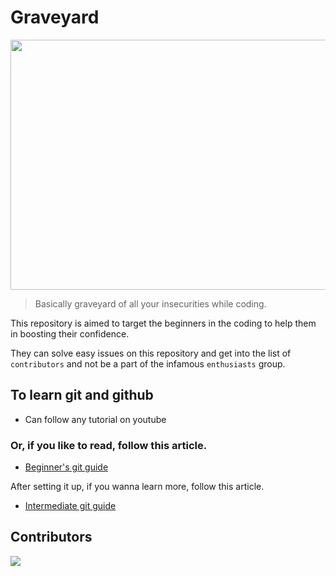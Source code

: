 # Graveyard

<p align="center">
    <img src="./assets/banner.png" style="object-fit: cover; height: 400px; width: 600px; object-position: center;">
</p>

> Basically graveyard of all your insecurities while coding.

This repository is aimed to target the beginners in the coding to help them in boosting their confidence.

They can solve easy issues on this repository and get into the list of `contributors` and not be a part of the infamous `enthusiasts` group.

## To learn git and github

-   Can follow any tutorial on youtube

### Or, if you like to read, follow this article.

-   [Beginner's git guide](https://gist.github.com/harshjohar/3ed8dec65d8cb911048cc647eb3df4b4)

After setting it up, if you wanna learn more, follow this article.

-   [Intermediate git guide](https://gist.github.com/harshjohar/d958cfcbfcfaf60742cd66ad6c01c1cc)


## Contributors

<a href="https://github.com/PEC-CSS/graveyard/graphs/contributors">
  <img src="https://contrib.rocks/image?repo=PEC-CSS/graveyard" />
</a>
